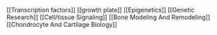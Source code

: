 [[Transcription factors]]
[[growth plate]]
[[Epigenetics]]
[[Genetic Research]]
[[Cell/tissue Signaling]]
[[Bone Modeling And Remodeling]]
[[Chondrocyte And Cartilage Biology]]
